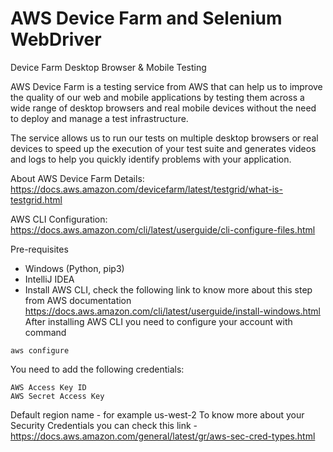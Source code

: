 # AWS Device Farm and Selenium WebDriver
Device Farm Desktop Browser &amp; Mobile Testing

AWS Device Farm is a testing service from AWS that can help us to improve the quality of our web and mobile applications by testing them across a wide range of desktop browsers and real mobile devices without the need to deploy and manage a test infrastructure. 

The service allows us to run our tests on multiple desktop browsers or real devices to speed up the execution of your test suite and generates videos and logs to help you quickly identify problems with your application.

About AWS Device Farm Details: https://docs.aws.amazon.com/devicefarm/latest/testgrid/what-is-testgrid.html

AWS CLI Configuration: https://docs.aws.amazon.com/cli/latest/userguide/cli-configure-files.html

Pre-requisites
- Windows (Python, pip3)
- IntelliJ IDEA
- Install AWS CLI, check the following link to know more about this step from AWS documentation https://docs.aws.amazon.com/cli/latest/userguide/install-windows.html
After installing AWS CLI you need to configure your account with command
```
aws configure
```
You need to add the following credentials:

```
AWS Access Key ID
AWS Secret Access Key
```
Default region name - for example us-west-2
To know more about your Security Credentials you can check this link - https://docs.aws.amazon.com/general/latest/gr/aws-sec-cred-types.html
